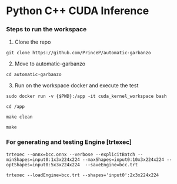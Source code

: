 # Python C++ CUDA Inference 



### Steps to run the workspace
1. Clone the repo 
```
git clone https://github.com/PrinceP/automatic-garbanzo
```

2. Move to automatic-garbanzo
```
cd automatic-garbanzo
```

3. Run on the workspace docker and execute the test 
```
sudo docker run -v {$PWD}:/app -it cuda_kernel_workspace bash

cd /app

make clean

make 

```


### For generating and testing Engine [trtexec]
```
trtexec --onnx=bcc.onnx --verbose --explicitBatch --minShapes=input0:1x3x224x224 --maxShapes=input0:10x3x224x224 --optShapes=input0:5x3x224x224  --saveEngine=bcc.trt

trtexec --loadEngine=bcc.trt --shapes='input0':2x3x224x224
```

